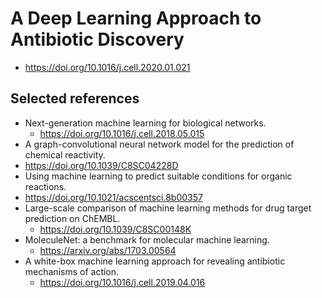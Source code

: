 # A Deep Learning Approach to Antibiotic Discovery
* https://doi.org/10.1016/j.cell.2020.01.021
## Selected references
* Next-generation machine learning for biological networks.
  * https://doi.org/10.1016/j.cell.2018.05.015
*  A graph-convolutional neural network model for the prediction of chemical reactivity.
  * https://doi.org/10.1039/C8SC04228D
*  Using machine learning to predict suitable conditions for organic reactions.
  * https://doi.org/10.1021/acscentsci.8b00357
* Large-scale comparison of machine learning methods for drug target prediction on ChEMBL.
  * https://doi.org/10.1039/C8SC00148K
* MoleculeNet: a benchmark for molecular machine learning.
  * https://arxiv.org/abs/1703.00564
* A white-box machine learning approach for revealing antibiotic mechanisms of action.
  * https://doi.org/10.1016/j.cell.2019.04.016
